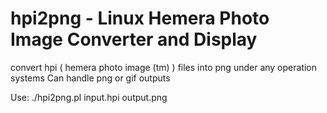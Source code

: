 # hpi2png - Linux Hemera Photo Image Converter and Display 
convert hpi ( hemera photo image (tm) ) files into png under any operation systems
Can handle png or gif outputs

Use: ./hpi2png.pl input.hpi output.png
